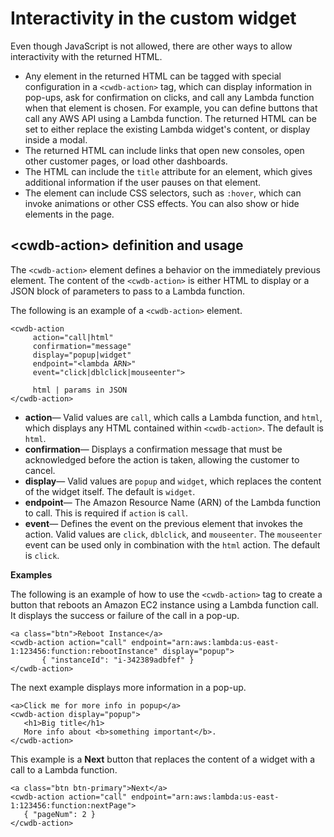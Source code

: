 # Interactivity in the custom widget<a name="add_custom_widget_dashboard_interactivity"></a>

Even though JavaScript is not allowed, there are other ways to allow interactivity with the returned HTML\.
+ Any element in the returned HTML can be tagged with special configuration in a `<cwdb-action>` tag, which can display information in pop\-ups, ask for confirmation on clicks, and call any Lambda function when that element is chosen\. For example, you can define buttons that call any AWS API using a Lambda function\. The returned HTML can be set to either replace the existing Lambda widget's content, or display inside a modal\.
+ The returned HTML can include links that open new consoles, open other customer pages, or load other dashboards\.
+ The HTML can include the `title` attribute for an element, which gives additional information if the user pauses on that element\.
+ The element can include CSS selectors, such as `:hover`, which can invoke animations or other CSS effects\. You can also show or hide elements in the page\.

## <cwdb\-action> definition and usage<a name="add_custom_widget_dashboard_cwdb"></a>

The `<cwdb-action>` element defines a behavior on the immediately previous element\. The content of the `<cwdb-action>` is either HTML to display or a JSON block of parameters to pass to a Lambda function\.

The following is an example of a `<cwdb-action>` element\.

```
<cwdb-action 
     action="call|html" 
     confirmation="message" 
     display="popup|widget" 
     endpoint="<lambda ARN>" 
     event="click|dblclick|mouseenter">  
 
     html | params in JSON
</cwdb-action>
```
+ **action**— Valid values are `call`, which calls a Lambda function, and `html`, which displays any HTML contained within `<cwdb-action>`\. The default is `html`\.
+ **confirmation**— Displays a confirmation message that must be acknowledged before the action is taken, allowing the customer to cancel\.
+ **display**— Valid values are `popup` and `widget`, which replaces the content of the widget itself\. The default is `widget`\.
+ **endpoint**— The Amazon Resource Name \(ARN\) of the Lambda function to call\. This is required if `action` is `call`\.
+ **event**— Defines the event on the previous element that invokes the action\. Valid values are `click`, `dblclick`, and `mouseenter`\. The `mouseenter` event can be used only in combination with the `html` action\. The default is `click`\. 

**Examples**

The following is an example of how to use the `<cwdb-action>` tag to create a button that reboots an Amazon EC2 instance using a Lambda function call\. It displays the success or failure of the call in a pop\-up\.

```
<a class="btn">Reboot Instance</a>
<cwdb-action action="call" endpoint="arn:aws:lambda:us-east-1:123456:function:rebootInstance" display="popup">  
       { "instanceId": "i-342389adbfef" }
</cwdb-action>
```

The next example displays more information in a pop\-up\.

```
<a>Click me for more info in popup</a>
<cwdb-action display="popup"> 
   <h1>Big title</h1>
   More info about <b>something important</b>.
</cwdb-action>
```

This example is a **Next** button that replaces the content of a widget with a call to a Lambda function\.

```
<a class="btn btn-primary">Next</a>
<cwdb-action action="call" endpoint="arn:aws:lambda:us-east-1:123456:function:nextPage"> 
   { "pageNum": 2 }
</cwdb-action>
```